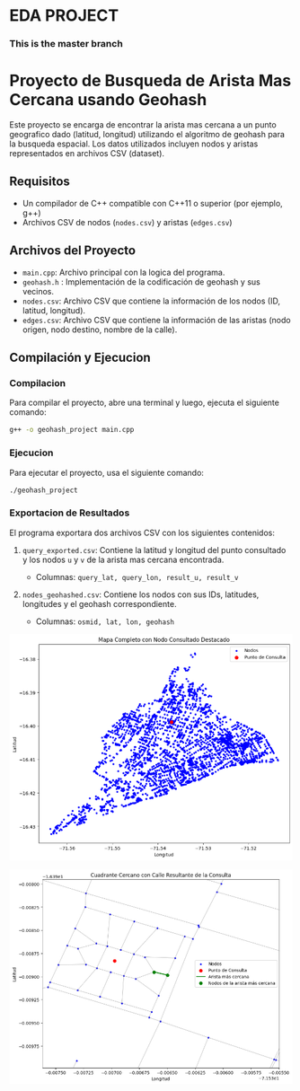 # EDA PROJECT

### This is the master branch

# Proyecto de Busqueda de Arista Mas Cercana usando Geohash

Este proyecto se encarga de encontrar la arista mas cercana a un punto geografico dado (latitud, longitud) utilizando el algoritmo de geohash para la busqueda espacial. Los datos utilizados incluyen nodos y aristas representados en archivos CSV (dataset).

## Requisitos

- Un compilador de C++ compatible con C++11 o superior (por ejemplo, g++)
- Archivos CSV de nodos (`nodes.csv`) y aristas (`edges.csv`)

## Archivos del Proyecto

- `main.cpp`: Archivo principal con la logica del programa.
- `geohash.h` : Implementación de la codificación de geohash y sus vecinos.
- `nodes.csv`: Archivo CSV que contiene la información de los nodos (ID, latitud, longitud).
- `edges.csv`: Archivo CSV que contiene la información de las aristas (nodo origen, nodo destino, nombre de la calle).

## Compilación y Ejecucion

### Compilacion

Para compilar el proyecto, abre una terminal y luego, ejecuta el siguiente comando:

```sh
g++ -o geohash_project main.cpp
```
### Ejecucion

Para ejecutar el proyecto, usa el siguiente comando:

```sh
./geohash_project
```
### Exportacion de Resultados

El programa exportara dos archivos CSV con los siguientes contenidos:

1. `query_exported.csv`: Contiene la latitud y longitud del punto consultado y los nodos `u` y `v` de la arista mas cercana encontrada.
   - Columnas: `query_lat, query_lon, result_u, result_v`

2. `nodes_geohashed.csv`: Contiene los nodos con sus IDs, latitudes, longitudes y el geohash correspondiente.
   - Columnas: `osmid, lat, lon, geohash`


![mapa de arequipa](https://github.com/JeanPaulAri/geohash/blob/master/img1.png)

![localizacion](https://github.com/JeanPaulAri/geohash/blob/master/img2.png)